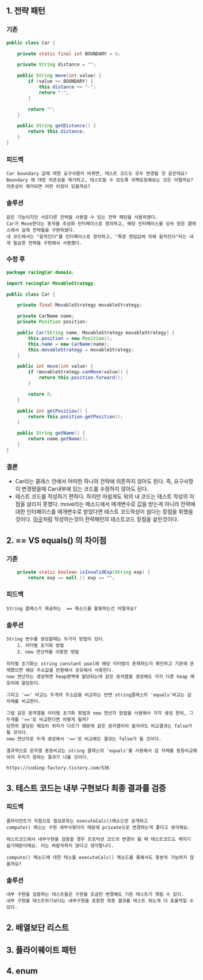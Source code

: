 

## 1. 전략 패턴

### 기존
``` java
public class Car {

    private static final int BOUNDARY = 4;

    private String distance = "";

    public String move(int value) {
        if (value >= BOUNDARY) {
            this.distance += "-";
            return "-";
        }

        return "";
    }

    public String getDistance() {
        return this.distance;
    }
}
```

### 피드백
``` 
Car boundary 값에 대한 요구사항이 바뀌면, 테스트 코드도 모두 변경될 것 같은데요!
Boundary 에 대한 의존성을 제거하고, 테스트할 수 있도록 리펙토링해보는 것은 어떨까요?
의존성이 제거되면 어떤 이점이 있을까요?
```

### 솔루션
``` 
같은 기능이지만 서로다른 전략을 사용할 수 있는 전략 패턴을 사용하였다.
Car가 Move한다는 동작을 추상화 인터페이스로 정의하고, 해당 인터페이스를 상속 받은 클래스에서 실제 전략들을 구현하였다.
내 코드에서는 "움직인다"를 인터페이스로 정의하고, "특정 랜덤값에 의해 움직인다"라는 내게 필요한 전략을 구현해서 사용했다.
``` 

### 수정 후
``` java
package racingCar.domain;

import racingCar.MovableStrategy;

public class Car {

    private final MovableStrategy movableStrategy;

    private CarName name;
    private Position position;

    public Car(String name, MovableStrategy movableStrategy) {
        this.position = new Position();
        this.name = new CarName(name);
        this.movableStrategy = movableStrategy;
    }

    public int move(int value) {
        if (movableStrategy.canMove(value)) {
            return this.position.forward();
        }

        return 0;
    }

    public int getPosition() {
        return this.position.getPosition();
    }

    public String getName() {
        return name.getName();
    }
}
```

### 결론
- Car라는 클래스 안에서 어떠한 하나의 전략에 의존하지 않아도 된다. 
즉, 요구사항이 변경됐을때 Car내부에 있는 코드를 수정하지 않아도 된다.
- 테스트 코드를 작성하기 편하다. 하지만 아쉽게도 위의 내 코드는 테스트 작성의 이점을 살리지 못했다. 
move라는 메소드에서 매개변수로 값을 받는게 아니라 전략에 대한 인터페이스를 매개변수로 받았다면 테스트 코드작성이 쉽다는 장점을 취했을 것이다. 
[이곳](https://jackjeong.tistory.com/108)처럼 작성하는것이 전략패턴의 테스트코드 장점을 살린것이다.

## 2. == VS equals() 의 차이점

### 기존
``` java
    private static boolean isInvalidExp(String exp) {
        return exp == null || exp == "";
```

### 피드백
```
String 클래스가 제공하는  == 메소드를 활용하는건 어떨까요?
```

### 솔루션
```
String 변수를 생성할때는 두가지 방법이 있다.
    1. 리터럴 초기화 방법
    2. new 연산자를 이용한 방법

리터럴 초기화는 string constant pool에 해당 리터럴이 존재하는지 확인하고 기존에 존재했으면 해당 주소값을 반환해서 공유해서 사용한다.
new 연산자는 생성하면 heap영역에 할당되는데 같은 문자열을 생성해도 각각 다른 heap 메모리에 할당된다.

그리고 '==' 비교는 두개의 주소값을 비교하는 반면 string클래스의 'equals'비교는 값 자체를 비교한다.

그럼 같은 문자열을 리터럴 초기화 방법과 new 연산자 방법을 사용해서 각각 생성 한뒤, 그 두개를 '=='로 비교한다면 어떻게 될까?
당연히 할당된 메모리 위치가 다르기 떄문에 같은 문자열이라 할지라도 비교결과는 false가 될 것이다.
new 연산자로 두개 생성해서 '=='로 비교해도 결과는 false가 될 것이다.

결과적으로 문자열 동등비교는 string 클래스의 'equals'를 사용해서 값 자체를 동등비교해야지 우리가 원하는 결과가 나올 것이다. 

https://coding-factory.tistory.com/536

```

## 3. 테스트 코드는 내부 구현보다 최종 결과를 검증
### 피드백
```
클라이언트가 직접으로 필요로하는 executeCalc()메소드만 공개하고 
compute() 메소는 구현 세부사항이이 때문에 private으로 변경하는게 좋다고 생각해요.

테스트코드에서 내부구현을 검증할 경우 프로덕션 코드의 변경이 될 때 테스트코드도 깨지기 쉽기때문이에요. 이는 바람직하지 않다고 생각합니다.

compute() 메소드에 대한 테스틑 executeCalc() 메소드를 통해서도 충분히 가능하지 않을까요?
```

### 솔루션
```
내부 구현을 검증하는 테스트들은 구현을 조금만 변경해도 기존 테스트가 깨질 수 있다.
내부 구현을 테스트하기보다는 내부구현을 포함한 최종 결과를 테스트 하는게 더 효율적일 수 있다.
```

## 2. 배열보단 리스트

## 3. 플라이웨이트 패턴

## 4. enum
